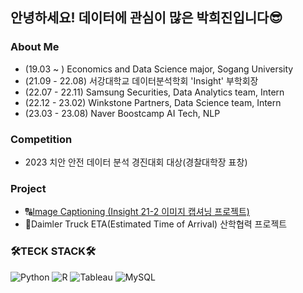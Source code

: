 ## 안녕하세요! 데이터에 관심이 많은 박희진입니다😎

### About Me
- (19.03 ~ ) Economics and Data Science major, Sogang University
- (21.09 - 22.08) 서강대학교 데이터분석학회 'Insight' 부학회장
- (22.07 - 22.11) Samsung Securities, Data Analytics team, Intern
- (22.12 - 23.02) Winkstone Partners, Data Science team, Intern
- (23.03 - 23.08) Naver Boostcamp AI Tech, NLP

### Competition
- 2023 치안 안전 데이터 분석 경진대회 대상(경찰대학장 표창)

### Project
- 🔠[Image Captioning (Insight 21-2 이미지 캡셔닝 프로젝트)](https://github.com/heejinsara/CaptionTeam)
- 🚛Daimler Truck ETA(Estimated Time of Arrival) 산학협력 프로젝트

### 🛠TECK STACK🛠
<img alt="Python" src ="https://img.shields.io/badge/Python-3776AB.svg?&style=flat-square&logo=Python&logoColor=white"/> <img alt="R" src ="https://img.shields.io/badge/R-276DC3.svg?&style=flat-square&logo=R&logoColor=white"/> <img alt="Tableau" src ="https://img.shields.io/badge/Tableau-E97627.svg?&style=flat-square&logo=Tableau&logoColor=white"/> <img alt="MySQL" src ="https://img.shields.io/badge/MySQL-4479A1.svg?&style=flat-square&logo=MySQL&logoColor=white"/>
